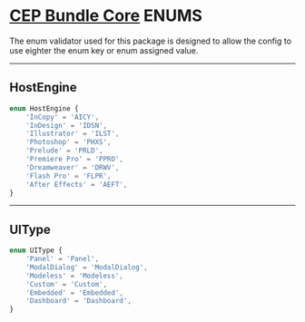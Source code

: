 # [CEP Bundle Core](../README.md) **ENUMS**

The enum validator used for this package is designed to allow the config to use eighter the enum key or enum assigned value.

---

## **HostEngine**

```typescript
enum HostEngine {
	'InCopy' = 'AICY',
	'InDesign' = 'IDSN',
	'Illustrator' = 'ILST',
	'Photoshop' = 'PHXS',
	'Prelude' = 'PRLD',
	'Premiere Pro' = 'PPRO',
	'Dreamweaver' = 'DRWV',
	'Flash Pro' = 'FLPR',
	'After Effects' = 'AEFT',
}
```

---

## **UIType**

```typescript
enum UIType {
	'Panel' = 'Panel',
	'ModalDialog' = 'ModalDialog',
	'Modeless' = 'Modeless',
	'Custom' = 'Custom',
	'Embedded' = 'Embedded',
	'Dashboard' = 'Dashboard',
}
```
